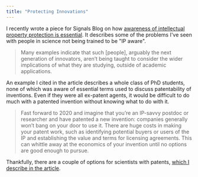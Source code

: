 ```yaml
---
title: "Protecting Innovations"
---
```


I recently wrote a piece for Signals Blog on how [awareness of intellectual property protection is essential](http://www.signalsblog.ca/innovation-without-protection-is-philanthropy/). It describes some of the problems I've seen with people in science not being trained to be "IP aware".

> Many examples indicate that such [people], arguably the next generation of  innovators, aren’t being taught to consider the wider implications of  what they are studying, outside of academic applications.

An example I cited in the article describes a whole class of PhD students, none of which was aware of essential terms used to discuss patentability of inventions. 
Even if they were all ex-patent agents, it would be difficult to do much with a patented invention without knowing what to do with it.

> Fast forward to 2020 and imagine that you’re an IP-savvy postdoc or  researcher and have patented a new invention: companies generally won’t  bang on your door to use it. There are huge costs in making your patent  work, such as identifying potential buyers or users of the IP and  establishing the value and terms for licensing agreements.
 This can whittle away at the economics of your invention until no options are good enough to pursue.

Thankfully, there are a couple of options for scientists with patents, [which I describe in the article](http://www.signalsblog.ca/innovation-without-protection-is-philanthropy/). 



